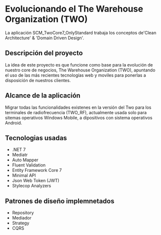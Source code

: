 # Evolucionando el The Warehouse Organization (TWO) 
La aplicación SCM_TwoCore7_OnlyStandard trabaja los conceptos de'Clean Architecture' & 'Domain Driven Design'.

## Descripción del proyecto
La idea de este proyecto es que funcione como base para la evolución de nuestro core de negocios, The Warehouse Organization (TWO), 
apuntando el uso de las más recientes tecnologías web y moviles para ponerlas a disposición de nuestros clientes.

## Alcance de la aplicación
Migrar todas las funcionalidades existenes en la versión del Two para los terminales de radiofrecuencia (TWO_RF), actualmente usada solo para sitemas operativos Windows Mobile, a dipositivos con sistema operativos Android. 

## Tecnologias usadas

- .NET 7
- Mediatr
- Auto Mapper
- Fluent Validation
- Entity Framework Core 7
- Minimal API
- Json Web Token (JWT)
- Stylecop Analyzers

## Patrones de diseño implemnetados
- Repository
- Mediador
- Strategy
- CQRS
  
